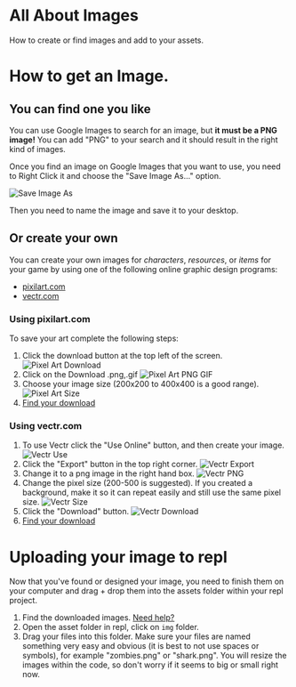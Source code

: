 # All About Images

How to create or find images and add to your assets.

# How to get an Image.

## You can find one you like

You can use Google Images to search for an image, but **it must be a PNG image!** You can add "PNG" to your search and it should result in the right kind of images.

Once you find an image on Google Images that you want to use, you need to Right Click it and choose the "Save Image As..." option.

![Save Image As](/images/saveImageAs)

Then you need to name the image and save it to your desktop.

## Or create your own

You can create your own images for _characters_, _resources_, or _items_ for your game by using one of the following online graphic design programs:

- [pixilart.com](https://www.pixilart.com/)
- [vectr.com](https://vectr.com/)

### Using pixilart.com

To save your art complete the following steps:

1. Click the download button at the top left of the screen.
   ![Pixel Art Download](/images/paDownload)
2. Click on the Download .png,.gif
   ![Pixel Art PNG GIF](/images/paPngGif)
3. Choose your image size (200x200 to 400x400 is a good range).
   ![Pixel Art Size](/images/paSize)
4. [Find your download](/tutorials/downloads/)

### Using vectr.com

1. To use Vectr click the "Use Online" button, and then create your image.
   ![Vectr Use](/images/vctrUse)
2. Click the "Export" button in the top right corner.
   ![Vectr Export](/images/vctrExport)
3. Change it to a png image in the right hand box.
   ![Vectr PNG](/images/vctrPNG)
4. Change the pixel size (200-500 is suggested). If you created a background, make it so it can repeat easily and still use the same pixel size.
   ![Vectr Size](/images/vctrSize)
5. Click the "Download" button.
   ![Vectr Download](/images/vctrDownload)
6. [Find your download](/tutorials/downloads/)

# Uploading your image to repl

Now that you've found or designed your image, you need to finish them on your computer and drag + drop them into the assets folder within your repl project.

1. Find the downloaded images. [Need help?](/tutorials/downloads/)
2. Open the asset folder in repl, click on `img` folder.
3. Drag your files into this folder. Make sure your files are named something very easy and obvious (it is best to not use spaces or symbols), for example "zombies.png" or "shark.png". You will resize the images within the code, so don't worry if it seems to big or small right now.
